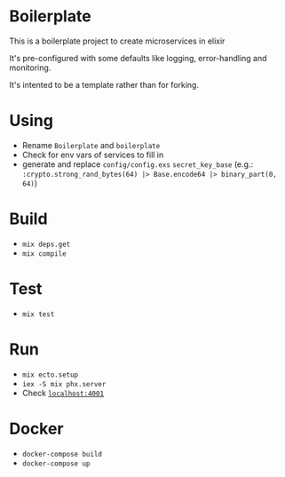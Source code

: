 # Boilerplate

This is a boilerplate project to create microservices in elixir

It's pre-configured with some defaults like logging, error-handling and monitoring.

It's intented to be a template rather than for forking.

# Using

  - Rename `Boilerplate` and `boilerplate`
  - Check for env vars of services to fill in
  - generate and replace `config/config.exs` `secret_key_base` (e.g.: `:crypto.strong_rand_bytes(64) |> Base.encode64 |> binary_part(0, 64)`)

# Build

  - `mix deps.get`
  - `mix compile`

# Test

  - `mix test`

# Run

  - `mix ecto.setup`
  - `iex -S mix phx.server`
  - Check [`localhost:4001`](http://localhost:4001)

# Docker
  - `docker-compose build`
  - `docker-compose up`